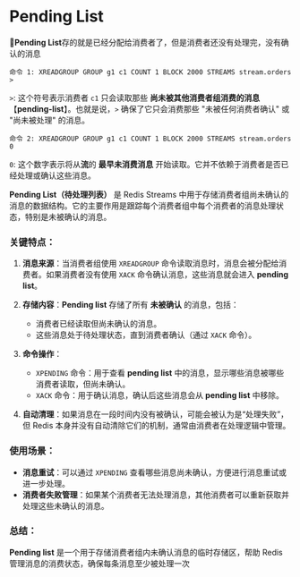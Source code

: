 # Pending List

:leaves:**Pending List**存的就是已经分配给消费者了，但是消费者还没有处理完，没有确认的消息



`命令 1: XREADGROUP GROUP g1 c1 COUNT 1 BLOCK 2000 STREAMS stream.orders >`

`>`: 这个符号表示消费者 `c1` 只会读取那些 **尚未被其他消费者组消费的消息**【**pending-list**】。也就是说，`>` 确保了它只会消费那些 "未被任何消费者确认" 或 "尚未被处理" 的消息。

`命令 2: XREADGROUP GROUP g1 c1 COUNT 1 BLOCK 2000 STREAMS stream.orders 0`

`0`: 这个数字表示将从**流**的 **最早未消费消息** 开始读取。它并不依赖于消费者是否已经处理或确认这些消息。



**Pending List（待处理列表）** 是 Redis Streams 中用于存储消费者组尚未确认的消息的数据结构。它的主要作用是跟踪每个消费者组中每个消费者的消息处理状态，特别是未被确认的消息。

### 关键特点：
1. **消息来源**：当消费者组使用 `XREADGROUP` 命令读取消息时，消息会被分配给消费者。如果消费者没有使用 `XACK` 命令确认消息，这些消息就会进入 **pending list**。

2. **存储内容**：**Pending list** 存储了所有 **未被确认** 的消息，包括：
   - 消费者已经读取但尚未确认的消息。
   - 这些消息处于待处理状态，直到消费者确认（通过 `XACK` 命令）。

3. **命令操作**：
   - `XPENDING` 命令：用于查看 **pending list** 中的消息，显示哪些消息被哪些消费者读取，但尚未确认。
   - `XACK` 命令：用于确认消息，确认后这些消息会从 **pending list** 中移除。

4. **自动清理**：如果消息在一段时间内没有被确认，可能会被认为是“处理失败”，但 Redis 本身并没有自动清除它们的机制，通常由消费者在处理逻辑中管理。

### 使用场景：
- **消息重试**：可以通过 `XPENDING` 查看哪些消息尚未确认，方便进行消息重试或进一步处理。
- **消费者失败管理**：如果某个消费者无法处理消息，其他消费者可以重新获取并处理这些未确认的消息。

### 总结：
**Pending list** 是一个用于存储消费者组内未确认消息的临时存储区，帮助 Redis 管理消息的消费状态，确保每条消息至少被处理一次